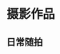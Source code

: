 # 摄影作品

## 日常随拍

<div class="album-wrap">
    <img :src="$withBase('/pics/road/1.jpg')" class="medium-zoom-image"/>
    <img :src="$withBase('/pics/road/2.jpg')" class="medium-zoom-image"/>
    <img :src="$withBase('/pics/road/3.jpg')" class="medium-zoom-image"/>
</div>